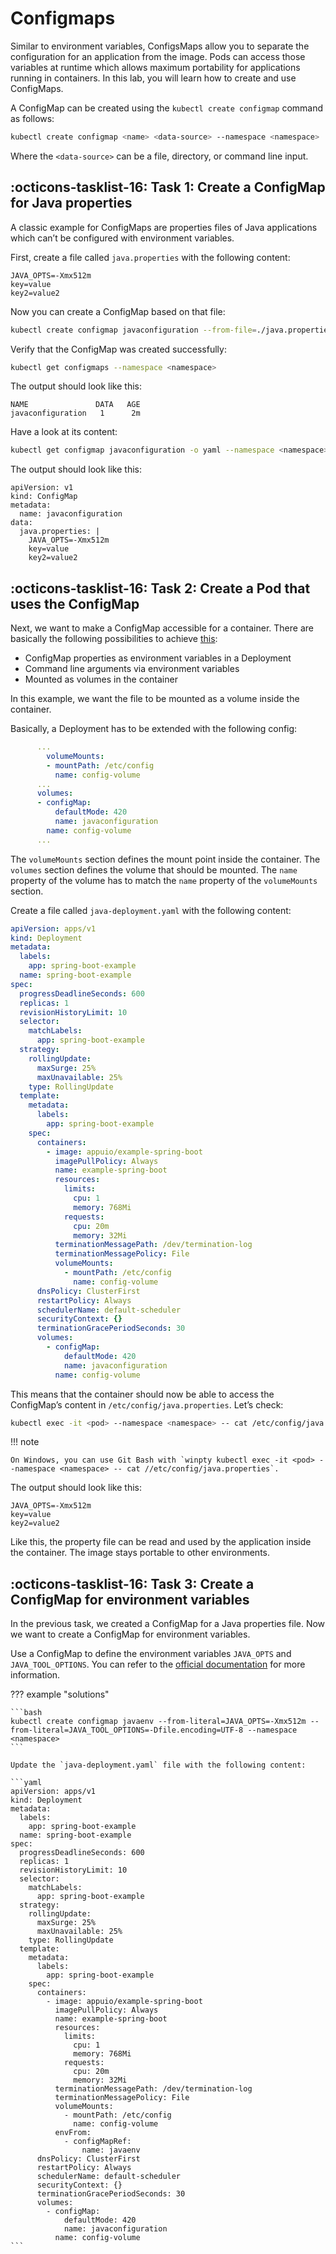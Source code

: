# Configmaps
Similar to environment variables, ConfigsMaps allow you to separate the configuration for an application from the image. Pods can access those variables at runtime which allows maximum portability for applications running in containers. In this lab, you will learn how to create and use ConfigMaps.

A ConfigMap can be created using the `kubectl create configmap` command as follows:

```bash
kubectl create configmap <name> <data-source> --namespace <namespace>
```

Where the `<data-source>` can be a file, directory, or command line input.

## :octicons-tasklist-16: **Task 1**: Create a ConfigMap for Java properties
A classic example for ConfigMaps are properties files of Java applications which can’t be configured with environment variables.

First, create a file called `java.properties` with the following content:

```
JAVA_OPTS=-Xmx512m
key=value
key2=value2
```

Now you can create a ConfigMap based on that file:

```bash
kubectl create configmap javaconfiguration --from-file=./java.properties --namespace <namespace>
```

Verify that the ConfigMap was created successfully:

```bash
kubectl get configmaps --namespace <namespace>
```

The output should look like this:

```
NAME               DATA   AGE
javaconfiguration   1      2m
```

Have a look at its content:

```bash
kubectl get configmap javaconfiguration -o yaml --namespace <namespace>
```

The output should look like this:

```
apiVersion: v1
kind: ConfigMap
metadata:
  name: javaconfiguration
data:
  java.properties: |
    JAVA_OPTS=-Xmx512m
    key=value
    key2=value2
```

## :octicons-tasklist-16: **Task 2**: Create a Pod that uses the ConfigMap
Next, we want to make a ConfigMap accessible for a container. There are basically the following possibilities to achieve [this](https://kubernetes.io/docs/tasks/configure-pod-container/configure-pod-configmap/):

- ConfigMap properties as environment variables in a Deployment
- Command line arguments via environment variables
- Mounted as volumes in the container

In this example, we want the file to be mounted as a volume inside the container.

Basically, a Deployment has to be extended with the following config:

```yaml
      ...
        volumeMounts:
        - mountPath: /etc/config
          name: config-volume
      ...
      volumes:
      - configMap:
          defaultMode: 420
          name: javaconfiguration
        name: config-volume
      ...
```

The `volumeMounts` section defines the mount point inside the container. The `volumes` section defines the volume that should be mounted. The `name` property of the volume has to match the `name` property of the `volumeMounts` section.

Create a file called `java-deployment.yaml` with the following content:

```yaml
apiVersion: apps/v1
kind: Deployment
metadata:
  labels:
    app: spring-boot-example
  name: spring-boot-example
spec:
  progressDeadlineSeconds: 600
  replicas: 1
  revisionHistoryLimit: 10
  selector:
    matchLabels:
      app: spring-boot-example
  strategy:
    rollingUpdate:
      maxSurge: 25%
      maxUnavailable: 25%
    type: RollingUpdate
  template:
    metadata:
      labels:
        app: spring-boot-example
    spec:
      containers:
        - image: appuio/example-spring-boot
          imagePullPolicy: Always
          name: example-spring-boot
          resources: 
            limits:
              cpu: 1
              memory: 768Mi
            requests:
              cpu: 20m
              memory: 32Mi
          terminationMessagePath: /dev/termination-log
          terminationMessagePolicy: File
          volumeMounts:
            - mountPath: /etc/config
              name: config-volume
      dnsPolicy: ClusterFirst
      restartPolicy: Always
      schedulerName: default-scheduler
      securityContext: {}
      terminationGracePeriodSeconds: 30
      volumes:
        - configMap:
            defaultMode: 420
            name: javaconfiguration
          name: config-volume
```

This means that the container should now be able to access the ConfigMap’s content in `/etc/config/java.properties`. Let’s check:

```bash
kubectl exec -it <pod> --namespace <namespace> -- cat /etc/config/java.properties
```

!!! note

    On Windows, you can use Git Bash with `winpty kubectl exec -it <pod> --namespace <namespace> -- cat //etc/config/java.properties`.

The output should look like this:

```
JAVA_OPTS=-Xmx512m
key=value
key2=value2
```

Like this, the property file can be read and used by the application inside the container. The image stays portable to other environments.

## :octicons-tasklist-16: **Task 3**: Create a ConfigMap for environment variables

In the previous task, we created a ConfigMap for a Java properties file. Now we want to create a ConfigMap for environment variables.

Use a ConfigMap to define the environment variables `JAVA_OPTS` and `JAVA_TOOL_OPTIONS`. 
You can refer to the [official documentation](https://kubernetes.io/docs/tasks/configure-pod-container/configure-pod-configmap/#define-container-environment-variables-using-configmap-data) for more information.

??? example "solutions"

    ```bash
    kubectl create configmap javaenv --from-literal=JAVA_OPTS=-Xmx512m --from-literal=JAVA_TOOL_OPTIONS=-Dfile.encoding=UTF-8 --namespace <namespace>
    ```

    Update the `java-deployment.yaml` file with the following content:

    ```yaml
    apiVersion: apps/v1
    kind: Deployment
    metadata:
      labels:
        app: spring-boot-example
      name: spring-boot-example
    spec:
      progressDeadlineSeconds: 600
      replicas: 1
      revisionHistoryLimit: 10
      selector:
        matchLabels:
          app: spring-boot-example
      strategy:
        rollingUpdate:
          maxSurge: 25%
          maxUnavailable: 25%
        type: RollingUpdate
      template:
        metadata:
          labels:
            app: spring-boot-example
        spec:
          containers:
            - image: appuio/example-spring-boot
              imagePullPolicy: Always
              name: example-spring-boot
              resources: 
                limits:
                  cpu: 1
                  memory: 768Mi
                requests:
                  cpu: 20m
                  memory: 32Mi
              terminationMessagePath: /dev/termination-log
              terminationMessagePolicy: File
              volumeMounts:
                - mountPath: /etc/config
                  name: config-volume
              envFrom:
                - configMapRef:
                    name: javaenv
          dnsPolicy: ClusterFirst
          restartPolicy: Always
          schedulerName: default-scheduler
          securityContext: {}
          terminationGracePeriodSeconds: 30
          volumes:
            - configMap:
                defaultMode: 420
                name: javaconfiguration
              name: config-volume
    ```
